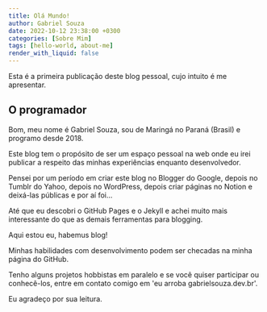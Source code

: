 ```yaml
---
title: Olá Mundo!
author: Gabriel Souza
date: 2022-10-12 23:38:00 +0300
categories: [Sobre Mim]
tags: [hello-world, about-me]
render_with_liquid: false
---
```


Esta é a primeira publicação deste blog pessoal, cujo intuito é me apresentar.

## O programador

Bom, meu nome é Gabriel Souza, sou de Maringá no Paraná (Brasil) e programo desde 2018.

Este blog tem o propósito de ser um espaço pessoal na web onde eu irei publicar a respeito das minhas experiências enquanto desenvolvedor.

Pensei por um período em criar este blog no Blogger do Google, depois no Tumblr do Yahoo, depois no WordPress, depois criar páginas no Notion e deixá-las públicas e por aí foi...

Até que eu descobri o GitHub Pages e o Jekyll e achei muito mais interessante do que as demais ferramentas para blogging.

Aqui estou eu, habemus blog!

Minhas habilidades com desenvolvimento podem ser checadas na minha página do GitHub.

Tenho alguns projetos hobbistas em paralelo e se você quiser participar ou conhecê-los, entre em contato comigo em 'eu arroba gabrielsouza.dev.br'.

Eu agradeço por sua leitura.